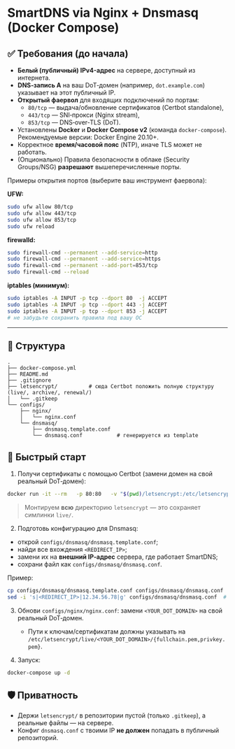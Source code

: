 # SmartDNS via Nginx + Dnsmasq (Docker Compose)

## ✅ Требования (до начала)
- **Белый (публичный) IPv4-адрес** на сервере, доступный из интернета.
- **DNS‑запись A** на ваш DoT‑домен (например, `dot.example.com`) указывает на этот публичный IP.
- **Открытый фаервол** для входящих подключений по портам:
  - `80/tcp` — выдача/обновление сертификатов (Certbot standalone),
  - `443/tcp` — SNI‑прокси (Nginx stream),
  - `853/tcp` — DNS‑over‑TLS (DoT).
- Установлены **Docker** и **Docker Compose v2** (команда `docker-compose`). Рекомендуемые версии: Docker Engine 20.10+.
- Корректное **время/часовой пояс** (NTP), иначе TLS может не работать.
- (Опционально) Правила безопасности в облаке (Security Groups/NSG) **разрешают** вышеперечисленные порты.

Примеры открытия портов (выберите ваш инструмент фаервола):

**UFW:**
```bash
sudo ufw allow 80/tcp
sudo ufw allow 443/tcp
sudo ufw allow 853/tcp
sudo ufw reload
```

**firewalld:**
```bash
sudo firewall-cmd --permanent --add-service=http
sudo firewall-cmd --permanent --add-service=https
sudo firewall-cmd --permanent --add-port=853/tcp
sudo firewall-cmd --reload
```

**iptables (минимум):**
```bash
sudo iptables -A INPUT -p tcp --dport 80  -j ACCEPT
sudo iptables -A INPUT -p tcp --dport 443 -j ACCEPT
sudo iptables -A INPUT -p tcp --dport 853 -j ACCEPT
# не забудьте сохранить правила под вашу ОС
```

---

## 📁 Структура
```
.
├── docker-compose.yml
├── README.md
├── .gitignore
├── letsencrypt/          # сюда Certbot положить полную структуру (live/, archive/, renewal/)
│   └── .gitkeep
└── configs/
    ├── nginx/
    │   └── nginx.conf
    └── dnsmasq/
        ├── dnsmasq.template.conf
        └── dnsmasq.conf           # генерируется из template
```

## 🚀 Быстрый старт
1) Получи сертификаты с помощью Certbot (замени домен на свой реальный DoT‑домен):
```bash
docker run -it --rm   -p 80:80   -v "$(pwd)/letsencrypt:/etc/letsencrypt"   certbot/certbot certonly   --standalone   --agree-tos   --no-eff-email   -d dot.example.com
```
> Монтируем **всю** директорию `letsencrypt` — это сохраняет симлинки `live/`.

2) Подготовь конфигурацию для Dnsmasq:
- открой `configs/dnsmasq/dnsmasq.template.conf`;
- найди все вхождения `<REDIRECT_IP>`;
- замени их на **внешний IP‑адрес** сервера, где работает SmartDNS;
- сохрани файл как `configs/dnsmasq/dnsmasq.conf`.

Пример:
```bash
cp configs/dnsmasq/dnsmasq.template.conf configs/dnsmasq/dnsmasq.conf
sed -i 's|<REDIRECT_IP>|12.34.56.78|g' configs/dnsmasq/dnsmasq.conf  # замени IP-адрес на свой
```

3) Обнови `configs/nginx/nginx.conf`: замени `<YOUR_DOT_DOMAIN>` на свой реальный DoT‑домен.
   - Пути к ключам/сертификатам должны указывать на
   `/etc/letsencrypt/live/<YOUR_DOT_DOMAIN>/{fullchain.pem,privkey.pem}`.

4) Запуск:
```bash
docker-compose up -d
```

## 🛡️ Приватность
- Держи `letsencrypt/` в репозитории пустой (только `.gitkeep`), а реальные файлы — на сервере.
- Конфиг `dnsmasq.conf` с твоими IP **не должен** попадать в публичный репозиторий.
